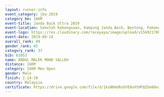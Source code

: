 ```yaml
---
layout: runner-info 
event_category: jbu-2019 
category_km: 16KM 
event-title: Janda Baik Ultra 2019 
event-location: Sekolah Kebangsaan, Kampung Janda Baik, Bentong, Pahang, Malaysia 
event-logo: https://res.cloudinary.com/raceyaya/image/upload/v1569217009/logo/janda-baik_vch1pc.jpg 
event-date: 2019-09-14
overall_rank: 49
gender_rank: 45
category_rank: 37
bib: 61053
name: ABDUL MALEK MOHD SALLEH
distance: 16KM
category: 16KM Men Open
gender: Male
finish: 2-14-28
country: Malaysia
certificate: https://drive.google.com/file/d/1ksN8mURsGYE0oXtHFQZXe68oaDONeKiW/view?usp=sharing
---
```

